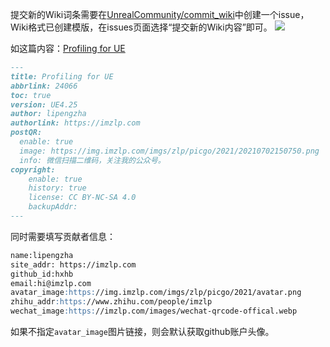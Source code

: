提交新的Wiki词条需要在[UnrealCommunity/commit_wiki](https://github.com/UnrealCommunity/commit_wiki)中创建一个issue，Wiki格式已创建模版，在issues页面选择“提交新的Wiki内容”即可。
![](https://img.imzlp.com/imgs/zlp/picgo/2021/20210705003349.png)

如这篇内容：[Profiling for UE](https://ue5wiki.com/wiki/24066/)

```md
---
title: Profiling for UE
abbrlink: 24066
toc: true
version: UE4.25
author: lipengzha
authorlink: https://imzlp.com
postQR:
  enable: true
  image: https://img.imzlp.com/imgs/zlp/picgo/2021/20210702150750.png
  info: 微信扫描二维码，关注我的公众号。
copyright:
    enable: true
    history: true
    license: CC BY-NC-SA 4.0
    backupAddr:
---
```
同时需要填写贡献者信息：

```markdown
name:lipengzha
site_addr: https://imzlp.com
github_id:hxhb
email:hi@imzlp.com
avatar_image:https://img.imzlp.com/imgs/zlp/picgo/2021/avatar.png
zhihu_addr:https://www.zhihu.com/people/imzlp
wechat_image:https://imzlp.com/images/wechat-qrcode-offical.webp
```
如果不指定`avatar_image`图片链接，则会默认获取github账户头像。

